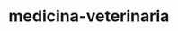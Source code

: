 # medicina-veterinaria
<!DOCTYPE html>
<html lang="en">
  <head>
    <script src="https://cdnjs.cloudflare.com/ajax/libs/p5.js/1.8.0/p5.js"></script>
    <script src="https://cdnjs.cloudflare.com/ajax/libs/p5.js/1.8.0/addons/p5.sound.min.js"></script>
    <link rel="stylesheet" type="text/css" href="style.css">
    <meta charset="utf-8" />

  </head>
  <body>
    <main>
    </main>
    <script src="sketch.js"></script>
  </body>
</html>

